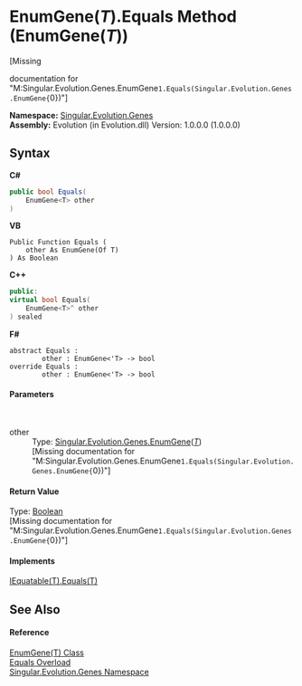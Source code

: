 # EnumGene(*T*).Equals Method (EnumGene(*T*))
 

\[Missing <summary> documentation for "M:Singular.Evolution.Genes.EnumGene`1.Equals(Singular.Evolution.Genes.EnumGene{`0})"\]

**Namespace:**&nbsp;<a href="c9a39aef-d3b0-be3b-cda0-1d7eb5bdd4e1">Singular.Evolution.Genes</a><br />**Assembly:**&nbsp;Evolution (in Evolution.dll) Version: 1.0.0.0 (1.0.0.0)

## Syntax

**C#**<br />
``` C#
public bool Equals(
	EnumGene<T> other
)
```

**VB**<br />
``` VB
Public Function Equals ( 
	other As EnumGene(Of T)
) As Boolean
```

**C++**<br />
``` C++
public:
virtual bool Equals(
	EnumGene<T>^ other
) sealed
```

**F#**<br />
``` F#
abstract Equals : 
        other : EnumGene<'T> -> bool 
override Equals : 
        other : EnumGene<'T> -> bool 
```


#### Parameters
&nbsp;<dl><dt>other</dt><dd>Type: <a href="4fecc7be-9552-30ff-5645-a76762f44273">Singular.Evolution.Genes.EnumGene</a>(<a href="4fecc7be-9552-30ff-5645-a76762f44273">*T*</a>)<br />\[Missing <param name="other"/> documentation for "M:Singular.Evolution.Genes.EnumGene`1.Equals(Singular.Evolution.Genes.EnumGene{`0})"\]</dd></dl>

#### Return Value
Type: <a href="http://msdn2.microsoft.com/en-us/library/a28wyd50" target="_blank">Boolean</a><br />\[Missing <returns> documentation for "M:Singular.Evolution.Genes.EnumGene`1.Equals(Singular.Evolution.Genes.EnumGene{`0})"\]

#### Implements
<a href="http://msdn2.microsoft.com/en-us/library/ms131190" target="_blank">IEquatable(T).Equals(T)</a><br />

## See Also


#### Reference
<a href="4fecc7be-9552-30ff-5645-a76762f44273">EnumGene(T) Class</a><br /><a href="9482e43b-1d20-fb9c-1347-ffe27e97afde">Equals Overload</a><br /><a href="c9a39aef-d3b0-be3b-cda0-1d7eb5bdd4e1">Singular.Evolution.Genes Namespace</a><br />